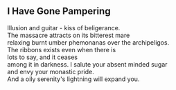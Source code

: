I Have Gone Pampering
---------------------
Illusion and guitar - kiss of beligerance.  
The massacre attracts on its bitterest mare  
relaxing burnt umber phemonanas over the archipeligos.  
The ribbons exists even when there is  
lots to say, and it ceases  
among it in darkness. I salute your absent minded sugar  
and envy your monastic pride.  
And a oily serenity's lightning will expand you.  
